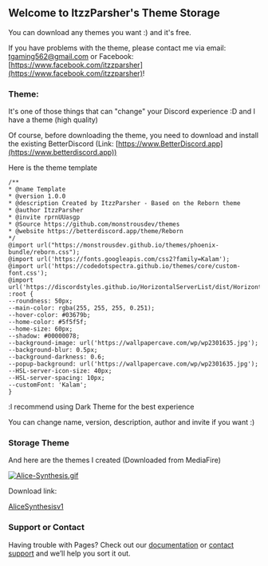## Welcome to ItzzParsher's Theme Storage

You can download any themes you want :) and it's free.

If you have problems with the theme, please contact me via email: tgaming562@gmail.com or Facebook: [https://www.facebook.com/itzzparsher](https://www.facebook.com/itzzparsher)!

### Theme:

It's one of those things that can "change" your Discord experience :D and I have a theme (high quality)

Of course, before downloading the theme, you need to download and install the existing BetterDiscord
(Link: [https://www.BetterDiscord.app](https://www.betterdiscord.app))

Here is the theme template
```template
/**
* @name Template
* @version 1.0.0
* @description Created by ItzzParsher - Based on the Reborn theme
* @author ItzzParsher
* @invite rprnUUasgp
* @Source https://github.com/monstrousdev/themes
* @website https://betterdiscord.app/theme/Reborn
*/
@import url("https://monstrousdev.github.io/themes/phoenix-bundle/reborn.css");
@import url('https://fonts.googleapis.com/css2?family=Kalam');
@import url('https://codedotspectra.github.io/themes/core/custom-font.css');
@import url('https://discordstyles.github.io/HorizontalServerList/dist/HorizontalServerList.css');
:root {
--roundness: 50px;
--main-color: rgba(255, 255, 255, 0.251);
--hover-color: #03679b;
--home-color: #5f5f5f;
--home-size: 60px;
--shadow: #00000078;
--background-image: url('https://wallpapercave.com/wp/wp2301635.jpg');
--background-blur: 0.5px;
--background-darkness: 0.6;
--popup-background: url('https://wallpapercave.com/wp/wp2301635.jpg');
--HSL-server-icon-size: 40px;
--HSL-server-spacing: 10px;
--customFont: 'Kalam';
}
```

:l recommend using Dark Theme for the best experience

You can change name, version, description, author and invite if you want :)


### Storage Theme

And here are the themes I created (Downloaded from MediaFire)

[![Alice-Synthesis.gif](https://i.postimg.cc/gkgg31HJ/Alice-Synthesis.gif)](https://postimg.cc/ppnQHG7b)

Download link:

[AliceSynthesisv1](https://www.bit.ly/AliceSynthesis)


### Support or Contact

Having trouble with Pages? Check out our [documentation](https://docs.github.com/categories/github-pages-basics/) or [contact support](https://support.github.com/contact) and we’ll help you sort it out.
